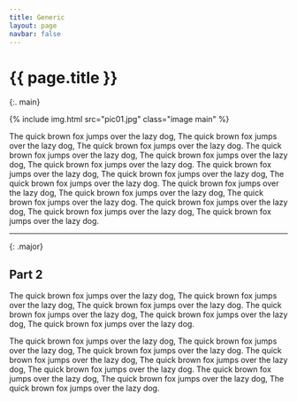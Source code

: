 ```yaml
---
title: Generic
layout: page
navbar: false
---
```



# {{ page.title }}
{:. main}

{% include img.html src="pic01.jpg" class="image main" %}

The quick brown fox jumps over the lazy dog, The quick brown fox jumps over the lazy dog, The quick brown fox jumps over the lazy dog.
The quick brown fox jumps over the lazy dog, The quick brown fox jumps over the lazy dog, The quick brown fox jumps over the lazy dog.
The quick brown fox jumps over the lazy dog, The quick brown fox jumps over the lazy dog, The quick brown fox jumps over the lazy dog.
The quick brown fox jumps over the lazy dog, The quick brown fox jumps over the lazy dog, The quick brown fox jumps over the lazy dog.
The quick brown fox jumps over the lazy dog, The quick brown fox jumps over the lazy dog, The quick brown fox jumps over the lazy dog.

---
{: .major}

## Part 2

The quick brown fox jumps over the lazy dog, The quick brown fox jumps over the lazy dog, The quick brown fox jumps over the lazy dog.
The quick brown fox jumps over the lazy dog, The quick brown fox jumps over the lazy dog, The quick brown fox jumps over the lazy dog.


The quick brown fox jumps over the lazy dog, The quick brown fox jumps over the lazy dog, The quick brown fox jumps over the lazy dog.
The quick brown fox jumps over the lazy dog, The quick brown fox jumps over the lazy dog, The quick brown fox jumps over the lazy dog.
The quick brown fox jumps over the lazy dog, The quick brown fox jumps over the lazy dog, The quick brown fox jumps over the lazy dog.
